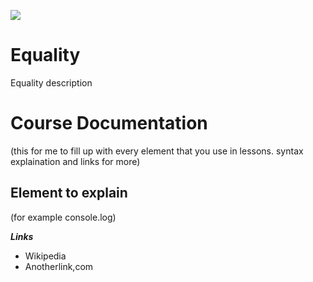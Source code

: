 ![](http://i.imgur.com/BgUMUGU.png)    
 
# Equality
  
Equality description        


# Course Documentation

(this for me to fill up with every element that you use in lessons. syntax explaination and links for more)  

## Element to explain

(for example console.log)

***Links***  
 - Wikipedia    	
 - Anotherlink,com